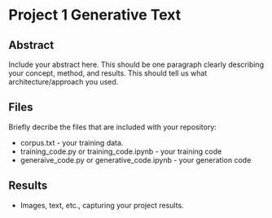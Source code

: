 # Project 1 Generative Text

## Abstract

Include your abstract here. This should be one paragraph clearly describing your concept, method, and results. This should tell us what architecture/approach you used.

## Files

Briefly decribe the files that are included with your repository:
- corpus.txt - your training data.
- training_code.py or training_code.ipynb - your training code
- generaive_code.py or generative_code.ipynb - your generation code

## Results

- Images, text, etc., capturing your project results.
